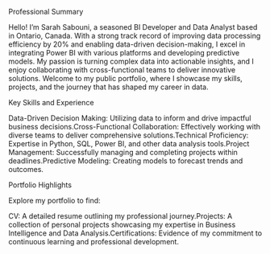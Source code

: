 Professional Summary

Hello! I’m Sarah Sabouni, a seasoned BI Developer and Data Analyst based in Ontario, Canada. With a strong track record of improving data processing efficiency by 20% and enabling data-driven decision-making, I excel in integrating Power BI with various platforms and developing predictive models. My passion is turning complex data into actionable insights, and I enjoy collaborating with cross-functional teams to deliver innovative solutions. Welcome to my public portfolio, where I showcase my skills, projects, and the journey that has shaped my career in data.

Key Skills and Experience

Data-Driven Decision Making: Utilizing data to inform and drive impactful business decisions.Cross-Functional Collaboration: Effectively working with diverse teams to deliver comprehensive solutions.Technical Proficiency: Expertise in Python, SQL, Power BI, and other data analysis tools.Project Management: Successfully managing and completing projects within deadlines.Predictive Modeling: Creating models to forecast trends and outcomes.

Portfolio Highlights

Explore my portfolio to find:

CV: A detailed resume outlining my professional journey.Projects: A collection of personal projects showcasing my expertise in Business Intelligence and Data Analysis.Certifications: Evidence of my commitment to continuous learning and professional development.
